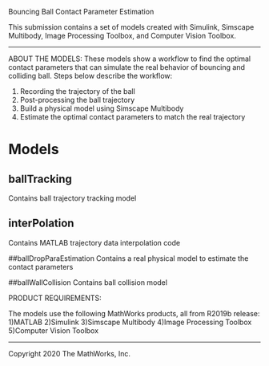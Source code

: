 Bouncing Ball Contact Parameter Estimation

This submission contains a set of models created with Simulink, Simscape Multibody, Image Processing Toolbox, and Computer Vision Toolbox.

---------------------------------------------------------------------------------------------------------------------------------------------------

ABOUT THE MODELS:
These models show a workflow to find the optimal contact parameters that can simulate the real behavior of bouncing and colliding ball. Steps below describe the workflow:
1. Recording the trajectory of the ball
2. Post-processing the ball trajectory
3. Build a physical model using Simscape Multibody
4. Estimate the optimal contact parameters to match the real trajectory


# Models

## ballTracking
Contains ball trajectory tracking model

## interPolation
Contains MATLAB trajectory data interpolation code 

##ballDropParaEstimation
Contains a real physical model to estimate the contact parameters

##ballWallCollision
Contains ball collision model

PRODUCT REQUIREMENTS:

The models use the following MathWorks products, all from R2019b release:
1)MATLAB
2)Simulink
3)Simscape Multibody
4)Image Processing Toolbox
5)Computer Vision Toolbox

---------------------------------------------------------------------------------------------------------------------------------------------------

Copyright 2020 The MathWorks, Inc.